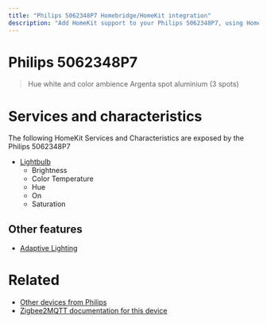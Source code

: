```yaml
---
title: "Philips 5062348P7 Homebridge/HomeKit integration"
description: "Add HomeKit support to your Philips 5062348P7, using Homebridge, Zigbee2MQTT and homebridge-z2m."
---
```

<!---
This file has been GENERATED using src/docgen/docgen.ts
DO NOT EDIT THIS FILE MANUALLY!
-->
# Philips 5062348P7
> Hue white and color ambience Argenta spot aluminium (3 spots)


# Services and characteristics
The following HomeKit Services and Characteristics are exposed by
the Philips 5062348P7

* [Lightbulb](../../light.md)
  * Brightness
  * Color Temperature
  * Hue
  * On
  * Saturation


## Other features
* [Adaptive Lighting](../../light.md)


# Related
* [Other devices from Philips](../index.md#philips)
* [Zigbee2MQTT documentation for this device](https://www.zigbee2mqtt.io/devices/5062348P7.html)